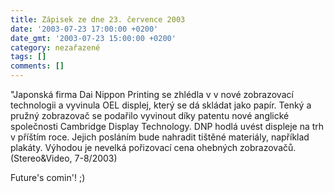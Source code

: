 ```yaml
---
title: Zápisek ze dne 23. července 2003
date: '2003-07-23 17:00:00 +0200'
date_gmt: '2003-07-23 15:00:00 +0200'
category: nezařazené
tags: []
comments: []
---
```

<p class="ital">"Japonská firma Dai Nippon Printing se zhlédla v v nové zobrazovací technologii   a vyvinula OEL displej, který se dá skládat jako papír. Tenký a pružný zobrazovač se podařilo   vyvinout díky patentu nové anglické společnosti Cambridge Display Technology. DNP hodlá uvést displeje   na trh v příštím roce. Jejich posláním bude nahradit tištěné materiály, například plakáty.   Výhodou je nevelká pořizovací cena ohebných zobrazovačů. (Stereo&Video, 7-8/2003)</p>
<p>Future's comin'! ;)</p>

